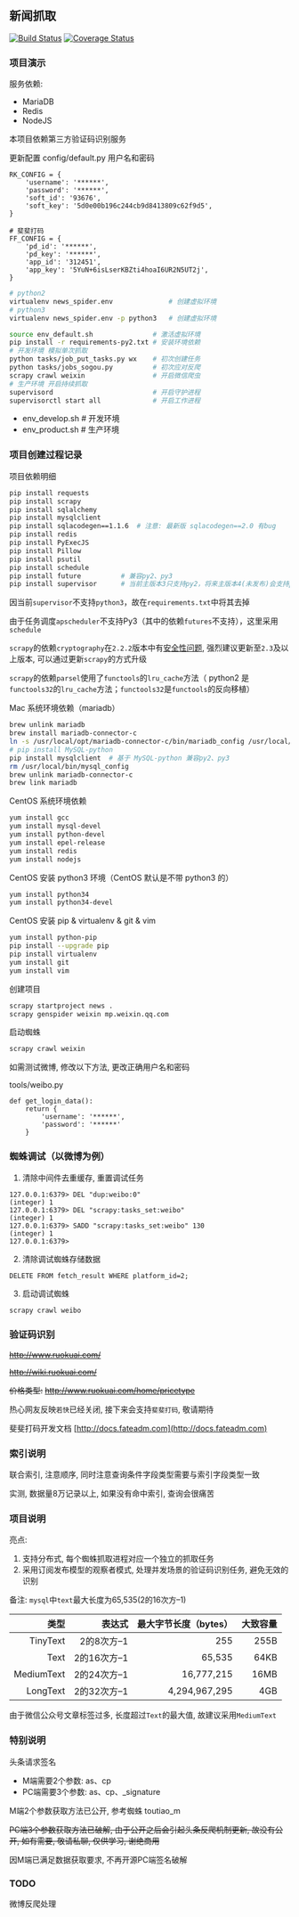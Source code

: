 ## 新闻抓取

[![Build Status](https://travis-ci.org/zhanghe06/news_spider.svg?branch=master)](https://travis-ci.org/zhanghe06/news_spider)
[![Coverage Status](https://coveralls.io/repos/github/zhanghe06/news_spider/badge.svg?branch=master)](https://coveralls.io/github/zhanghe06/news_spider?branch=master)

### 项目演示

服务依赖:
- MariaDB
- Redis
- NodeJS

本项目依赖第三方验证码识别服务

更新配置 config/default.py 用户名和密码
```
RK_CONFIG = {
    'username': '******',
    'password': '******',
    'soft_id': '93676',
    'soft_key': '5d0e00b196c244cb9d8413809c62f9d5',
}

# 斐斐打码
FF_CONFIG = {
    'pd_id': '******',
    'pd_key': '******',
    'app_id': '312451',
    'app_key': '5YuN+6isLserKBZti4hoaI6UR2N5UT2j',
}
```

```bash
# python2
virtualenv news_spider.env              # 创建虚拟环境
# python3
virtualenv news_spider.env -p python3   # 创建虚拟环境

source env_default.sh               # 激活虚拟环境
pip install -r requirements-py2.txt # 安装环境依赖
# 开发环境 模拟单次抓取
python tasks/job_put_tasks.py wx    # 初次创建任务
python tasks/jobs_sogou.py          # 初次应对反爬
scrapy crawl weixin                 # 开启微信爬虫
# 生产环境 开启持续抓取
supervisord                         # 开启守护进程
supervisorctl start all             # 开启工作进程
```

- env_develop.sh   # 开发环境
- env_product.sh   # 生产环境

### 项目创建过程记录

项目依赖明细
```bash
pip install requests
pip install scrapy
pip install sqlalchemy
pip install mysqlclient
pip install sqlacodegen==1.1.6  # 注意: 最新版 sqlacodegen==2.0 有bug
pip install redis
pip install PyExecJS
pip install Pillow
pip install psutil
pip install schedule
pip install future          # 兼容py2、py3
pip install supervisor      # 当前主版本3只支持py2，将来主版本4(未发布)会支持py3
```
因当前`supervisor`不支持`python3`，故在`requirements.txt`中将其去掉

由于任务调度`apscheduler`不支持Py3（其中的依赖`futures`不支持），这里采用`schedule`

`scrapy`的依赖`cryptography`在`2.2.2`版本中有[安全性问题](https://nvd.nist.gov/vuln/detail/CVE-2018-10903), 强烈建议更新至`2.3`及以上版本, 可以通过更新`scrapy`的方式升级

`scrapy`的依赖`parsel`使用了`functools`的`lru_cache`方法（ python2 是`functools32`的`lru_cache`方法；`functools32`是`functools`的反向移植）


Mac 系统环境依赖（mariadb）
```bash
brew unlink mariadb
brew install mariadb-connector-c
ln -s /usr/local/opt/mariadb-connector-c/bin/mariadb_config /usr/local/bin/mysql_config
# pip install MySQL-python
pip install mysqlclient  # 基于 MySQL-python 兼容py2、py3
rm /usr/local/bin/mysql_config
brew unlink mariadb-connector-c
brew link mariadb
```

CentOS 系统环境依赖
```bash
yum install gcc
yum install mysql-devel
yum install python-devel
yum install epel-release
yum install redis
yum install nodejs
```

CentOS 安装 python3 环境（CentOS 默认是不带 python3 的）
```bash
yum install python34
yum install python34-devel
```

CentOS 安装 pip & virtualenv & git & vim
```bash
yum install python-pip
pip install --upgrade pip
pip install virtualenv
yum install git
yum install vim
```

创建项目
```bash
scrapy startproject news .
scrapy genspider weixin mp.weixin.qq.com
```

启动蜘蛛
```bash
scrapy crawl weixin
```

如需测试微博, 修改以下方法, 更改正确用户名和密码

tools/weibo.py
```
def get_login_data():
    return {
        'username': '******',
        'password': '******'
    }
```

### 蜘蛛调试（以微博为例）
1. 清除中间件去重缓存, 重置调试任务
```
127.0.0.1:6379> DEL "dup:weibo:0"
(integer) 1
127.0.0.1:6379> DEL "scrapy:tasks_set:weibo"
(integer) 1
127.0.0.1:6379> SADD "scrapy:tasks_set:weibo" 130
(integer) 1
127.0.0.1:6379>
```
2. 清除调试蜘蛛存储数据
```mysql
DELETE FROM fetch_result WHERE platform_id=2;
```
3. 启动调试蜘蛛
```bash
scrapy crawl weibo
```


### 验证码识别

~~http://www.ruokuai.com/~~

~~http://wiki.ruokuai.com/~~

~~价格类型:~~
~~http://www.ruokuai.com/home/pricetype~~

热心网友反映`若快`已经关闭, 接下来会支持`斐斐打码`, 敬请期待

斐斐打码开发文档 [http://docs.fateadm.com](http://docs.fateadm.com)


### 索引说明

联合索引, 注意顺序, 同时注意查询条件字段类型需要与索引字段类型一致

实测, 数据量8万记录以上, 如果没有命中索引, 查询会很痛苦


### 项目说明

亮点:

1. 支持分布式, 每个蜘蛛抓取进程对应一个独立的抓取任务
2. 采用订阅发布模型的观察者模式, 处理并发场景的验证码识别任务, 避免无效的识别

备注: `mysql`中`text`最大长度为65,535(2的16次方–1)

类型 | 表达式 | 最大字节长度（bytes） | 大致容量
---: | ---: | ---: | ---:
TinyText | 2的8次方–1 | 255 | 255B
Text | 2的16次方–1 | 65,535 | 64KB
MediumText | 2的24次方–1 | 16,777,215 | 16MB
LongText | 2的32次方–1 | 4,294,967,295 | 4GB

由于微信公众号文章标签过多, 长度超过`Text`的最大值, 故建议采用`MediumText`


### 特别说明

头条请求签名
- M端需要2个参数: as、cp
- PC端需要3个参数: as、cp、_signature

M端2个参数获取方法已公开, 参考蜘蛛 toutiao_m

~~PC端3个参数获取方法已破解, 由于公开之后会引起头条反爬机制更新, 故没有公开, 如有需要, 敬请私聊, 仅供学习, 谢绝商用~~

因M端已满足数据获取要求, 不再开源PC端签名破解


### TODO

微博反爬处理
